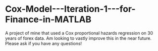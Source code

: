 # Cox-Model---Iteration-1---for-Finance-in-MATLAB
A project of mine that used a Cox proportional hazards regression on 30 years of forex data. Am looking to vastly improve this in the near future. Please ask if you have any questions!
